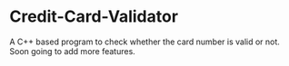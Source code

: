 # Credit-Card-Validator
A C++ based program to check whether the card number is valid or not. Soon going to add more features.
